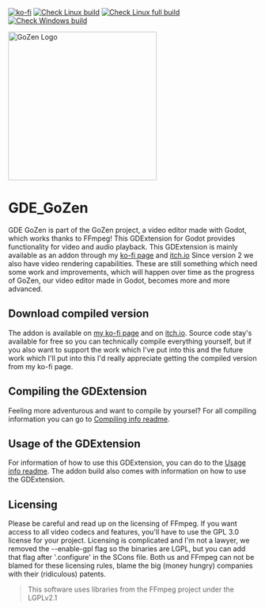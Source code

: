 [![ko-fi](https://ko-fi.com/img/githubbutton_sm.svg)](https://ko-fi.com/R6R4M1UM6) [![Check Linux build](https://github.com/VoylinsGamedevJourney/gde_gozen/actions/workflows/check_gdextension_linux_release.yml/badge.svg)](https://github.com/VoylinsGamedevJourney/gde_gozen/actions/workflows/check_gdextension_linux_release.yml) [![Check Linux full build](https://github.com/VoylinsGamedevJourney/gde_gozen/actions/workflows/check_gdextension_linux_full_release.yml/badge.svg)](https://github.com/VoylinsGamedevJourney/gde_gozen/actions/workflows/check_gdextension_linux_full_release.yml) [![Check Windows build](https://github.com/VoylinsGamedevJourney/gde_gozen/actions/workflows/check_gdextension_windows_release.yml/badge.svg)](https://github.com/VoylinsGamedevJourney/gde_gozen/actions/workflows/check_gdextension_windows_release.yml)

<img src="./assets/icon.svg" alt="GoZen Logo" width="300"/>

# GDE_GoZen

GDE GoZen is part of the GoZen project, a video editor made with Godot, which works thanks to FFmpeg! This GDExtension for Godot provides functionality for video and audio playback. This GDExtension is mainly available as an addon through my [ko-fi page](https://ko-fi.com/s/c6ec85052b) and [itch.io](https://voylin.itch.io/gde-gozen_video-playback-addon-for-godot)   Since version 2 we also have video rendering capabilities. These are still something which need some work and improvements, which will happen over time as the progress of GoZen, our video editor made in Godot, becomes more and more advanced.

## Download compiled version
The addon is available on [my ko-fi page](https://ko-fi.com/s/c6ec85052b) and on [itch.io](https://voylin.itch.io/gde-gozen-video-playback-addon-for-godot). Source code stay's available for free so you can technically compile everything yourself, but if you also want to support the work which I've put into this and the future work which I'll put into this I'd really appreciate getting the compiled version from my ko-fi page.

## Compiling the GDExtension

Feeling more adventurous and want to compile by yoursel? For all compiling information you can go to [Compiling info readme](https://github.com/VoylinsGamedevJourney/gde_gozen/blob/master/COMPILE_INFO.md).

## Usage of the GDExtension

For information of how to use this GDExtension, you can do to the [Usage info readme](https://github.com/VoylinsGamedevJourney/gde_gozen/blob/master/USAGE_INFO.md). The addon build also comes with information on how to use the GDExtension.

## Licensing

Please be careful and read up on the licensing of FFmpeg. If you want access to all video codecs and features, you'll have to use the GPL 3.0 license for your project. Licensing is complicated and I'm not a lawyer, we removed the --enable-gpl flag so the binaries are LGPL, but you can add that flag after '.configure' in the SCons file. Both us and FFmpeg can not be blamed for these licensing rules, blame the big (money hungry) companies with their (ridiculous) patents. 

> This software uses libraries from the FFmpeg project under the LGPLv2.1

